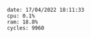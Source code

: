 

                date: 17/04/2022 18:11:33
                cpu: 0.1%
                ram: 18.8%
                cycles: 9960

                         